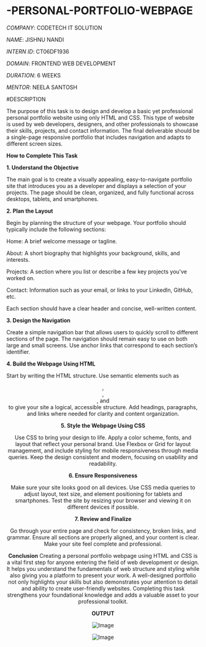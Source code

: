 # -PERSONAL-PORTFOLIO-WEBPAGE
*COMPANY*: CODETECH IT SOLUTION

*NAME*: JISHNU NANDI

*INTERN ID*: CT06DF1936

*DOMAIN*: FRONTEND WEB DEVELOPMENT

*DURATION*: 6 WEEKS

*MENTOR*: NEELA SANTOSH


#DESCRIPTION

The purpose of this task is to design and develop a basic yet professional personal portfolio website using only HTML and CSS. This type of website is used by web developers, designers, and other professionals to showcase their skills, projects, and contact information. The final deliverable should be a single-page responsive portfolio that includes navigation and adapts to different screen sizes.

**How to Complete This Task**

**1. Understand the Objective**

The main goal is to create a visually appealing, easy-to-navigate portfolio site that introduces you as a developer and displays a selection of your projects. The page should be clean, organized, and fully functional across desktops, tablets, and smartphones.

**2. Plan the Layout**

Begin by planning the structure of your webpage. Your portfolio should typically include the following sections:

Home: A brief welcome message or tagline.

About: A short biography that highlights your background, skills, and interests.

Projects: A section where you list or describe a few key projects you’ve worked on.

Contact: Information such as your email, or links to your LinkedIn, GitHub, etc.

Each section should have a clear header and concise, well-written content.

**3. Design the Navigation**

Create a simple navigation bar that allows users to quickly scroll to different sections of the page. The navigation should remain easy to use on both large and small screens. Use anchor links that correspond to each section’s identifier.

**4. Build the Webpage Using HTML**

Start by writing the HTML structure. Use semantic elements such as <header>, <nav>, <section>, and <footer> to give your site a logical, accessible structure. Add headings, paragraphs, and links where needed for clarity and content organization.

**5. Style the Webpage Using CSS**

Use CSS to bring your design to life. Apply a color scheme, fonts, and layout that reflect your personal brand. Use Flexbox or Grid for layout management, and include styling for mobile responsiveness through media queries. Keep the design consistent and modern, focusing on usability and readability.

**6. Ensure Responsiveness**

Make sure your site looks good on all devices. Use CSS media queries to adjust layout, text size, and element positioning for tablets and smartphones. Test the site by resizing your browser and viewing it on different devices if possible.

**7. Review and Finalize**

Go through your entire page and check for consistency, broken links, and grammar. Ensure all sections are properly aligned, and your content is clear. Make your site feel complete and professional.

**Conclusion**
Creating a personal portfolio webpage using HTML and CSS is a vital first step for anyone entering the field of web development or design. It helps you understand the fundamentals of web structure and styling while also giving you a platform to present your work. A well-designed portfolio not only highlights your skills but also demonstrates your attention to detail and ability to create user-friendly websites. Completing this task strengthens your foundational knowledge and adds a valuable asset to your professional toolkit.

**OUTPUT**

![Image](https://github.com/user-attachments/assets/540e6ad6-33b4-4543-8d43-b8e9699c499f)

![Image](https://github.com/user-attachments/assets/19243cd7-84ae-47dd-99ee-7a2c2a3be511)


